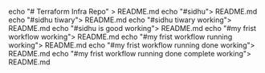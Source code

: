 echo "# Terraform Infra Repo" > README.md
echo "#sidhu"> README.md
echo "#sidhu tiwary"> README.md
echo "#sidhu tiwary working"> README.md
echo "#sidhu is good working"> README.md
echo "#my frist workflow working"> README.md
echo "#my frist workflow running working"> README.md
echo "#my frist workflow running done working"> README.md
echo "#my frist workflow running done complete working"> README.md